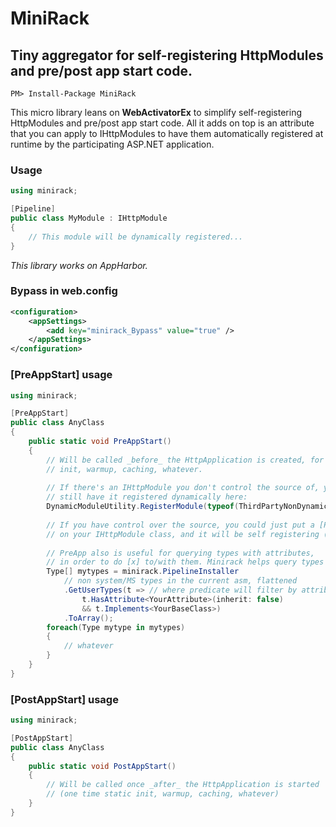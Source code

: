 # MiniRack
## Tiny aggregator for self-registering HttpModules and pre/post app start code.

```
PM> Install-Package MiniRack
```

This micro library leans on **WebActivatorEx** to simplify self-registering HttpModules and pre/post app start code.
All it adds on top is an attribute that you can apply to IHttpModules to have them automatically
registered at runtime by the participating ASP.NET application.


### Usage

```csharp
using minirack;

[Pipeline]
public class MyModule : IHttpModule
{
	// This module will be dynamically registered...
}
```

_This library works on AppHarbor._

### Bypass in web.config

```xml
<configuration>
	<appSettings>
		<add key="minirack_Bypass" value="true" />
	</appSettings>
</configuration>
```

### [PreAppStart] usage

```csharp
using minirack;

[PreAppStart]
public class AnyClass
{
	public static void PreAppStart()
	{
		// Will be called _before_ the HttpApplication is created, for one time static
		// init, warmup, caching, whatever.
		
		// If there's an IHttpModule you don't control the source of, you can
		// still have it registered dynamically here:
		DynamicModuleUtility.RegisterModule(typeof(ThirdPartyNonDynamicModule));
		
		// If you have control over the source, you could just put a [Pipeline] attribute
		// on your IHttpModule class, and it will be self registering (using the same method above)
		
		// PreApp also is useful for querying types with attributes,
		// in order to do [x] to/with them. Minirack helps query types easily:
		Type[] mytypes = minirack.PipelineInstaller
			// non system/MS types in the current asm, flattened
			.GetUserTypes(t => // where predicate will filter by attribute and implements in this example
				t.HasAttribute<YourAttribute>(inherit: false)
				&& t.Implements<YourBaseClass>)
			.ToArray();
		foreach(Type mytype in mytypes)
		{
			// whatever
		}
	}
}
```

### [PostAppStart] usage

```csharp
using minirack;

[PostAppStart]
public class AnyClass
{
	public static void PostAppStart()
	{
		// Will be called once _after_ the HttpApplication is started
		// (one time static init, warmup, caching, whatever)
	}
}
```
